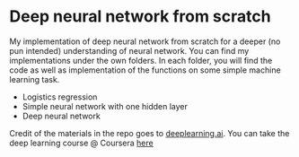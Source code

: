# Deep neural network from scratch
My implementation of deep neural network from scratch for a deeper (no pun intended) understanding of neural network. You can find my implementations under the own folders. In each folder, you will find the code as well as implementation of the functions on some simple machine learning task.

* Logistics regression
* Simple neural network with one hidden layer
* Deep neural network

Credit of the materials in the repo goes to [deeplearning.ai](deeplearning.ai). You can take the deep learning course @ Coursera [here](https://www.coursera.org/specializations/deep-learning?)
